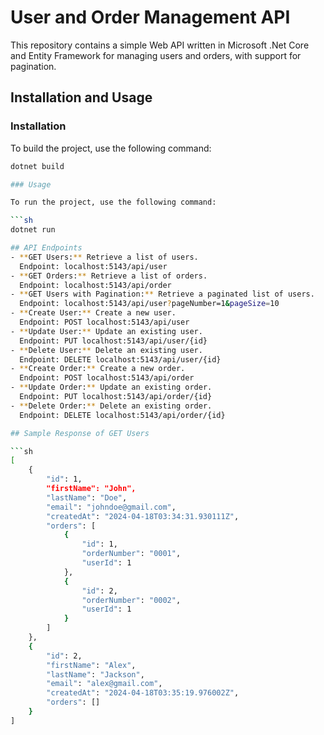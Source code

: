 # User and Order Management API

This repository contains a simple Web API written in Microsoft .Net Core and Entity Framework for managing users and orders, with support for pagination.

## Installation and Usage

### Installation

To build the project, use the following command:

````sh
dotnet build

### Usage

To run the project, use the following command:

```sh
dotnet run

## API Endpoints
- **GET Users:** Retrieve a list of users.
  Endpoint: localhost:5143/api/user
- **GET Orders:** Retrieve a list of orders.
  Endpoint: localhost:5143/api/order
- **GET Users with Pagination:** Retrieve a paginated list of users.
  Endpoint: localhost:5143/api/user?pageNumber=1&pageSize=10
- **Create User:** Create a new user.
  Endpoint: POST localhost:5143/api/user
- **Update User:** Update an existing user.
  Endpoint: PUT localhost:5143/api/user/{id}
- **Delete User:** Delete an existing user.
  Endpoint: DELETE localhost:5143/api/user/{id}
- **Create Order:** Create a new order.
  Endpoint: POST localhost:5143/api/order
- **Update Order:** Update an existing order.
  Endpoint: PUT localhost:5143/api/order/{id}
- **Delete Order:** Delete an existing order.
  Endpoint: DELETE localhost:5143/api/order/{id}

## Sample Response of GET Users

```sh
[
    {
        "id": 1,
        "firstName": "John",
        "lastName": "Doe",
        "email": "johndoe@gmail.com",
        "createdAt": "2024-04-18T03:34:31.930111Z",
        "orders": [
            {
                "id": 1,
                "orderNumber": "0001",
                "userId": 1
            },
            {
                "id": 2,
                "orderNumber": "0002",
                "userId": 1
            }
        ]
    },
    {
        "id": 2,
        "firstName": "Alex",
        "lastName": "Jackson",
        "email": "alex@gmail.com",
        "createdAt": "2024-04-18T03:35:19.976002Z",
        "orders": []
    }
]
````

